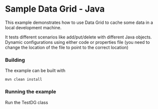 # Sample Data Grid - Java 

This example demonstrates how to use Data Grid to cache some data in a local development machine.  

It tests different scenarios like add/put/delete with different Java objects.   
Dynamic configurations using either code or properties file (you need to change the location of the file to point to the correct location)

### Building

The example can be built with

    mvn clean install

### Running the example

Run the TestDG class